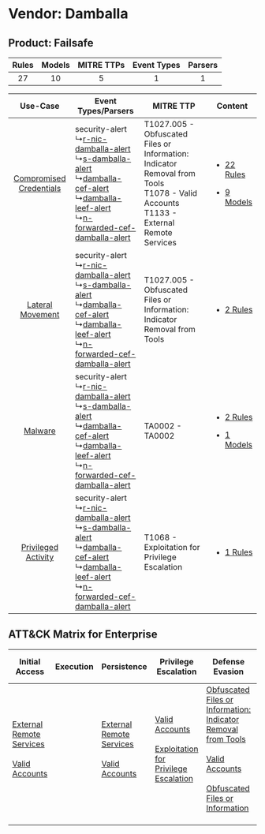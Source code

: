 Vendor: Damballa
================
Product: Failsafe
-----------------
| Rules | Models | MITRE TTPs | Event Types | Parsers |
|:-----:|:------:|:----------:|:-----------:|:-------:|
|  27   |   10   |     5      |      1      |    1    |

|    Use-Case    | Event Types/Parsers    | MITRE TTP    | Content    |
|:----:| ---- | ---- | ---- |
| [Compromised Credentials](../../../UseCases/uc_compromised_credentials.md) |  security-alert<br> ↳[r-nic-damballa-alert](Ps/pC_rnicdamballaalert.md)<br> ↳[s-damballa-alert](Ps/pC_sdamballaalert.md)<br> ↳[damballa-cef-alert](Ps/pC_damballacefalert.md)<br> ↳[damballa-leef-alert](Ps/pC_damballaleefalert.md)<br> ↳[n-forwarded-cef-damballa-alert](Ps/pC_nforwardedcefdamballaalert.md)<br> | T1027.005 - Obfuscated Files or Information: Indicator Removal from Tools<br>T1078 - Valid Accounts<br>T1133 - External Remote Services<br> | [<ul><li>22 Rules</li></ul><ul><li>9 Models</li></ul>](RM/r_m_damballa_failsafe_Compromised_Credentials.md) |
|        [Lateral Movement](../../../UseCases/uc_lateral_movement.md)        |  security-alert<br> ↳[r-nic-damballa-alert](Ps/pC_rnicdamballaalert.md)<br> ↳[s-damballa-alert](Ps/pC_sdamballaalert.md)<br> ↳[damballa-cef-alert](Ps/pC_damballacefalert.md)<br> ↳[damballa-leef-alert](Ps/pC_damballaleefalert.md)<br> ↳[n-forwarded-cef-damballa-alert](Ps/pC_nforwardedcefdamballaalert.md)<br> | T1027.005 - Obfuscated Files or Information: Indicator Removal from Tools<br>    | [<ul><li>2 Rules</li></ul>](RM/r_m_damballa_failsafe_Lateral_Movement.md)    |
|    [Malware](../../../UseCases/uc_malware.md)    |  security-alert<br> ↳[r-nic-damballa-alert](Ps/pC_rnicdamballaalert.md)<br> ↳[s-damballa-alert](Ps/pC_sdamballaalert.md)<br> ↳[damballa-cef-alert](Ps/pC_damballacefalert.md)<br> ↳[damballa-leef-alert](Ps/pC_damballaleefalert.md)<br> ↳[n-forwarded-cef-damballa-alert](Ps/pC_nforwardedcefdamballaalert.md)<br> | TA0002 - TA0002<br>    | [<ul><li>2 Rules</li></ul><ul><li>1 Models</li></ul>](RM/r_m_damballa_failsafe_Malware.md)    |
|     [Privileged Activity](../../../UseCases/uc_privileged_activity.md)     |  security-alert<br> ↳[r-nic-damballa-alert](Ps/pC_rnicdamballaalert.md)<br> ↳[s-damballa-alert](Ps/pC_sdamballaalert.md)<br> ↳[damballa-cef-alert](Ps/pC_damballacefalert.md)<br> ↳[damballa-leef-alert](Ps/pC_damballaleefalert.md)<br> ↳[n-forwarded-cef-damballa-alert](Ps/pC_nforwardedcefdamballaalert.md)<br> | T1068 - Exploitation for Privilege Escalation<br>    | [<ul><li>1 Rules</li></ul>](RM/r_m_damballa_failsafe_Privileged_Activity.md)    |

ATT&CK Matrix for Enterprise
----------------------------
| Initial Access                                                                                                                                   | Execution | Persistence                                                                                                                                      | Privilege Escalation                                                                                                                                          | Defense Evasion                                                                                                                                                                                                                                                               | Credential Access | Discovery | Lateral Movement | Collection | Command and Control | Exfiltration | Impact |
| ------------------------------------------------------------------------------------------------------------------------------------------------ | --------- | ------------------------------------------------------------------------------------------------------------------------------------------------ | ------------------------------------------------------------------------------------------------------------------------------------------------------------- | ----------------------------------------------------------------------------------------------------------------------------------------------------------------------------------------------------------------------------------------------------------------------------- | ----------------- | --------- | ---------------- | ---------- | ------------------- | ------------ | ------ |
| [External Remote Services](https://attack.mitre.org/techniques/T1133)<br><br>[Valid Accounts](https://attack.mitre.org/techniques/T1078)<br><br> |           | [External Remote Services](https://attack.mitre.org/techniques/T1133)<br><br>[Valid Accounts](https://attack.mitre.org/techniques/T1078)<br><br> | [Valid Accounts](https://attack.mitre.org/techniques/T1078)<br><br>[Exploitation for Privilege Escalation](https://attack.mitre.org/techniques/T1068)<br><br> | [Obfuscated Files or Information: Indicator Removal from Tools](https://attack.mitre.org/techniques/T1027/005)<br><br>[Valid Accounts](https://attack.mitre.org/techniques/T1078)<br><br>[Obfuscated Files or Information](https://attack.mitre.org/techniques/T1027)<br><br> |                   |           |                  |            |                     |              |        |